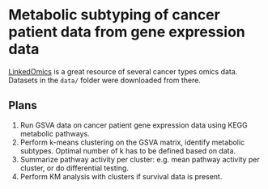 # Metabolic subtyping of cancer patient data from gene expression data

[LinkedOmics](https://www.linkedomics.org/login.php) is a great resource of several cancer types omics data. Datasets in the `data/` folder were downloaded from there.

## Plans

1. Run GSVA data on cancer patient gene expression data using KEGG metabolic pathways.
2. Perform k-means clustering on the GSVA matrix, identify metabolic subtypes. Optimal number of k has to be defined based on data.
3. Summarize pathway activity per cluster: e.g. mean pathway activity per cluster, or do differential testing.
4. Perform KM analysis with clusters if survival data is present.
